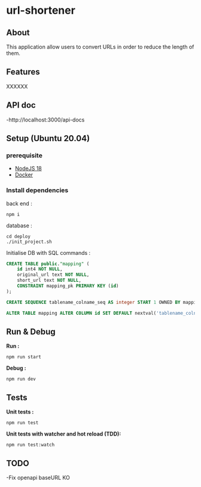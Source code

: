# url-shortener

## About

This application allow users to convert URLs in order to reduce the length of them.

## Features

XXXXXX


## API doc

-http://localhost:3000/api-docs


## Setup (Ubuntu 20.04)

### prerequisite

- [NodeJS 18](https://nodejs.org/en/)
- [Docker](https://docs.docker.com/engine/install/ubuntu/)

### Install dependencies

back end :
```shell
npm i
```

database : 
```shell
cd deploy
./init_project.sh
```

Initialise DB with SQL commands :
```sql
CREATE TABLE public."mapping" (
	id int4 NOT NULL,
	original_url text NOT NULL,
	short_url text NOT NULL,
	CONSTRAINT mapping_pk PRIMARY KEY (id)
);
```

```sql
CREATE SEQUENCE tablename_colname_seq AS integer START 1 OWNED BY mapping.id;;
```

```sql
ALTER TABLE mapping ALTER COLUMN id SET DEFAULT nextval('tablename_colname_seq');
```

## Run & Debug

**Run :**
```shell
npm run start
```

**Debug :**
```shell
npm run dev
```


## Tests

**Unit tests :**
```shell
npm run test
```

**Unit tests with watcher and hot reload (TDD):**
```shell
npm run test:watch
```

## TODO

-Fix openapi baseURL KO